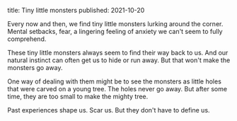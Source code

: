 title: Tiny little monsters
published: 2021-10-20

Every now and then, we find tiny little monsters lurking around the corner. Mental setbacks, fear, a lingering feeling of anxiety we can't seem to fully comprehend.

These tiny little monsters always seem to find their way back to us. And our natural instinct can often get us to hide or run away. But that won't make the monsters go away.

One way of dealing with them might be to see the monsters as little holes that were carved on a young tree. The holes never go away. But after some time, they are too small to make the mighty tree.

Past experiences shape us. Scar us. But they don't have to define us.
